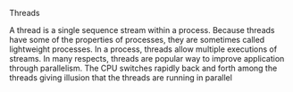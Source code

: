 Threads

A thread is a single sequence stream within a process. Because threads have some of the properties of processes, they are sometimes called lightweight processes. In a process,
threads allow multiple executions of streams. In many respects, threads are popular way to improve application through parallelism. The CPU switches rapidly back and forth 
among the threads giving illusion that the threads are running in parallel
